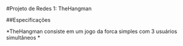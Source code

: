 #Projeto de Redes 1: TheHangman

##Especificações

*TheHangman consiste em um jogo da forca simples com 3 usuários simultâneos
*

